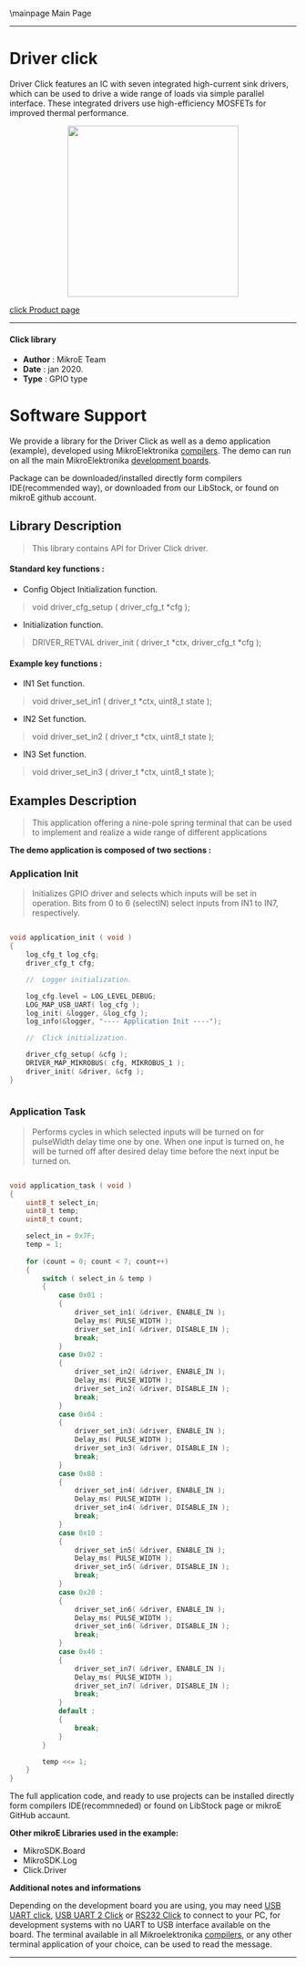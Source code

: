 \mainpage Main Page
 
---
# Driver click

Driver Click features an IC with seven integrated high-current sink drivers, which can be used to drive a wide range of loads via simple parallel interface. These integrated drivers use high-efficiency MOSFETs for improved thermal performance.

<p align="center">
  <img src="http://download.mikroe.com/images/click_for_ide/driver_click.png" height=300px>
</p>

[click Product page](<https://www.mikroe.com/driver-click>)

---


#### Click library 

- **Author**        : MikroE Team
- **Date**          : jan 2020.
- **Type**          : GPIO type


# Software Support

We provide a library for the Driver Click 
as well as a demo application (example), developed using MikroElektronika 
[compilers](http://shop.mikroe.com/compilers). 
The demo can run on all the main MikroElektronika [development boards](http://shop.mikroe.com/development-boards).

Package can be downloaded/installed directly form compilers IDE(recommended way), or downloaded from our LibStock, or found on mikroE github account. 

## Library Description

> This library contains API for Driver Click driver.

#### Standard key functions :

- Config Object Initialization function.
> void driver_cfg_setup ( driver_cfg_t *cfg ); 
 
- Initialization function.
> DRIVER_RETVAL driver_init ( driver_t *ctx, driver_cfg_t *cfg );


#### Example key functions :

- IN1 Set function.
> void driver_set_in1 ( driver_t *ctx, uint8_t state );
 
- IN2 Set function.
> void driver_set_in2 ( driver_t *ctx, uint8_t state );

- IN3 Set function.
> void driver_set_in3 ( driver_t *ctx, uint8_t state );

## Examples Description
 
> This application offering a nine-pole spring terminal that can be used to implement and realize a wide range of different applications 

**The demo application is composed of two sections :**

### Application Init 


> Initializes GPIO driver and selects which inputs will be set in operation.
   Bits from 0 to 6 (selectIN) select inputs from IN1 to IN7, respectively.
 

```c

void application_init ( void )
{
    log_cfg_t log_cfg;
    driver_cfg_t cfg;

    //  Logger initialization.

    log_cfg.level = LOG_LEVEL_DEBUG;
    LOG_MAP_USB_UART( log_cfg );
    log_init( &logger, &log_cfg );
    log_info(&logger, "---- Application Init ----");

    //  Click initialization.

    driver_cfg_setup( &cfg );
    DRIVER_MAP_MIKROBUS( cfg, MIKROBUS_1 );
    driver_init( &driver, &cfg );
}
  
```

### Application Task

> Performs cycles in which selected inputs will be turned on for pulseWidth
   delay time one by one. When one input is turned on, he will be turned off after desired delay time before the next input be turned on.

```c

void application_task ( void )
{
    uint8_t select_in;
    uint8_t temp;
    uint8_t count;

    select_in = 0x7F;
    temp = 1;
    
    for (count = 0; count < 7; count++)
    {
        switch ( select_in & temp )
        {
            case 0x01 :
            {
                driver_set_in1( &driver, ENABLE_IN );
                Delay_ms( PULSE_WIDTH );
                driver_set_in1( &driver, DISABLE_IN );
                break;
            }
            case 0x02 :
            {
                driver_set_in2( &driver, ENABLE_IN );
                Delay_ms( PULSE_WIDTH );
                driver_set_in2( &driver, DISABLE_IN );
                break;
            }
            case 0x04 :
            {
                driver_set_in3( &driver, ENABLE_IN );
                Delay_ms( PULSE_WIDTH );
                driver_set_in3( &driver, DISABLE_IN );
                break;
            }
            case 0x08 :
            {
                driver_set_in4( &driver, ENABLE_IN );
                Delay_ms( PULSE_WIDTH );
                driver_set_in4( &driver, DISABLE_IN );
                break;
            }
            case 0x10 :
            {
                driver_set_in5( &driver, ENABLE_IN );
                Delay_ms( PULSE_WIDTH );
                driver_set_in5( &driver, DISABLE_IN );
                break;
            }
            case 0x20 :
            {
                driver_set_in6( &driver, ENABLE_IN );
                Delay_ms( PULSE_WIDTH );
                driver_set_in6( &driver, DISABLE_IN );
                break;
            }
            case 0x40 :
            {
                driver_set_in7( &driver, ENABLE_IN );
                Delay_ms( PULSE_WIDTH );
                driver_set_in7( &driver, DISABLE_IN );
                break;
            }
            default :
            {
                break;
            }
        }

        temp <<= 1;
    }
}  

```

The full application code, and ready to use projects can be  installed directly form compilers IDE(recommneded) or found on LibStock page or mikroE GitHub accaunt.

**Other mikroE Libraries used in the example:** 

- MikroSDK.Board
- MikroSDK.Log
- Click.Driver

**Additional notes and informations**

Depending on the development board you are using, you may need 
[USB UART click](http://shop.mikroe.com/usb-uart-click), 
[USB UART 2 Click](http://shop.mikroe.com/usb-uart-2-click) or 
[RS232 Click](http://shop.mikroe.com/rs232-click) to connect to your PC, for 
development systems with no UART to USB interface available on the board. The 
terminal available in all Mikroelektronika 
[compilers](http://shop.mikroe.com/compilers), or any other terminal application 
of your choice, can be used to read the message.



---
